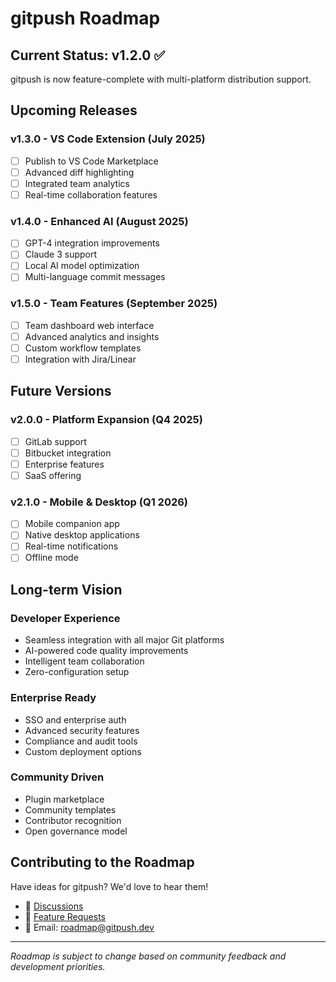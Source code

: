 # gitpush Roadmap

## Current Status: v1.2.0 ✅

gitpush is now feature-complete with multi-platform distribution support.

## Upcoming Releases

### v1.3.0 - VS Code Extension (July 2025)
- [ ] Publish to VS Code Marketplace
- [ ] Advanced diff highlighting
- [ ] Integrated team analytics
- [ ] Real-time collaboration features

### v1.4.0 - Enhanced AI (August 2025)
- [ ] GPT-4 integration improvements
- [ ] Claude 3 support
- [ ] Local AI model optimization
- [ ] Multi-language commit messages

### v1.5.0 - Team Features (September 2025)
- [ ] Team dashboard web interface
- [ ] Advanced analytics and insights
- [ ] Custom workflow templates
- [ ] Integration with Jira/Linear

## Future Versions

### v2.0.0 - Platform Expansion (Q4 2025)
- [ ] GitLab support
- [ ] Bitbucket integration
- [ ] Enterprise features
- [ ] SaaS offering

### v2.1.0 - Mobile & Desktop (Q1 2026)
- [ ] Mobile companion app
- [ ] Native desktop applications
- [ ] Real-time notifications
- [ ] Offline mode

## Long-term Vision

### Developer Experience
- Seamless integration with all major Git platforms
- AI-powered code quality improvements
- Intelligent team collaboration
- Zero-configuration setup

### Enterprise Ready
- SSO and enterprise auth
- Advanced security features
- Compliance and audit tools
- Custom deployment options

### Community Driven
- Plugin marketplace
- Community templates
- Contributor recognition
- Open governance model

## Contributing to the Roadmap

Have ideas for gitpush? We'd love to hear them!

- 💬 [Discussions](https://github.com/Karlblock/gitpush/discussions)
- 🐛 [Feature Requests](https://github.com/Karlblock/gitpush/issues)
- 📧 Email: roadmap@gitpush.dev

---

*Roadmap is subject to change based on community feedback and development priorities.*